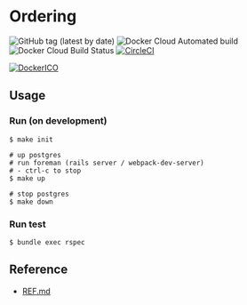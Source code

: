 # Ordering

![GitHub tag (latest by date)](https://img.shields.io/github/tag-date/czc-dev/Ordering-system?style=for-the-badge)
![Docker Cloud Automated build](https://img.shields.io/docker/cloud/automated/czcdev/orderingsystem?style=for-the-badge)
![Docker Cloud Build Status](https://img.shields.io/docker/cloud/build/czcdev/orderingsystem?style=for-the-badge)
[![CircleCI](https://circleci.com/gh/czc-dev/Ordering-system.svg?style=svg)](https://circleci.com/gh/czc-dev/Ordering-system)

[![DockerICO](https://dockeri.co/image/czcdev/orderingsystem)](https://hub.docker.com/r/czcdev/orderingsystem)

## Usage

### Run (on development)

```shell
$ make init

# up postgres
# run foreman (rails server / webpack-dev-server)
# - ctrl-c to stop
$ make up

# stop postgres
$ make down
```

### Run test

```shell
$ bundle exec rspec
```

## Reference

- [REF.md](REF.md)
